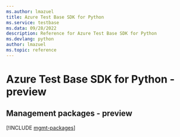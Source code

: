 ```yaml
---
ms.author: lmazuel
title: Azure Test Base SDK for Python
ms.service: testbase
ms.data: 09/28/2022
description: Reference for Azure Test Base SDK for Python
ms.devlang: python
author: lmazuel
ms.topic: reference
---
```

# Azure Test Base SDK for Python - preview

## Management packages - preview
[!INCLUDE [mgmt-packages](test-base-mgmt-index.md)]